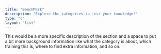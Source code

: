 ```yaml
---
title: "BenchMark"
description: "Explore the categories to test your knowledge!"
type: "c"
layout: "list"
---
```


This would be a more specific description of the section and a space to put a bit more background information like what the category is about, which training this is, where to find extra information,
and so on.